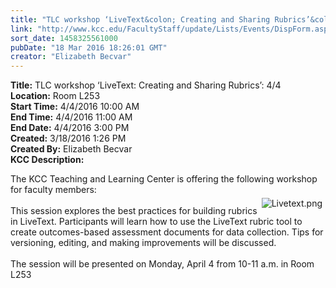 ```yaml
---
title: "TLC workshop ‘LiveText&colon; Creating and Sharing Rubrics’&colon; 4/4"
link: "http://www.kcc.edu/FacultyStaff/update/Lists/Events/DispForm.aspx?ID=956"
sort_date: 1458325561000
pubDate: "18 Mar 2016 18:26:01 GMT"
creator: "Elizabeth Becvar"
---
```


<div><b>Title:</b> TLC workshop ‘LiveText: Creating and Sharing Rubrics’: 4/4</div>
<div><b>Location:</b> Room L253</div>
<div><b>Start Time:</b> 4/4/2016 10:00 AM</div>
<div><b>End Time:</b> 4/4/2016 11:00 AM</div>
<div><b>End Date:</b> 4/4/2016 3:00 PM</div>
<div><b>Created:</b> 3/18/2016 1:26 PM</div>
<div><b>Created By:</b> Elizabeth Becvar</div>
<div><b>KCC Description:</b> <div class="ExternalClassE10ACA06F318431FB9820610E31C5007"><p>​The KCC Teaching and Learning Center is offering the following workshop for faculty members: <br /><img alt="Livetext.png" src="/FacultyStaff/update/Documents/Livetext.png" style="vertical-align:auto;float:right;margin:5px" /><br />This session explores the best practices for building rubrics in LiveText. Participants will learn how to use the LiveText rubric tool to create outcomes-based assessment documents for data collection. Tips for versioning, editing, and making improvements will be discussed.<br /><br />The session will be presented on Monday, April 4 from 10-11 a.m. in Room L253<br /></p></div></div>
